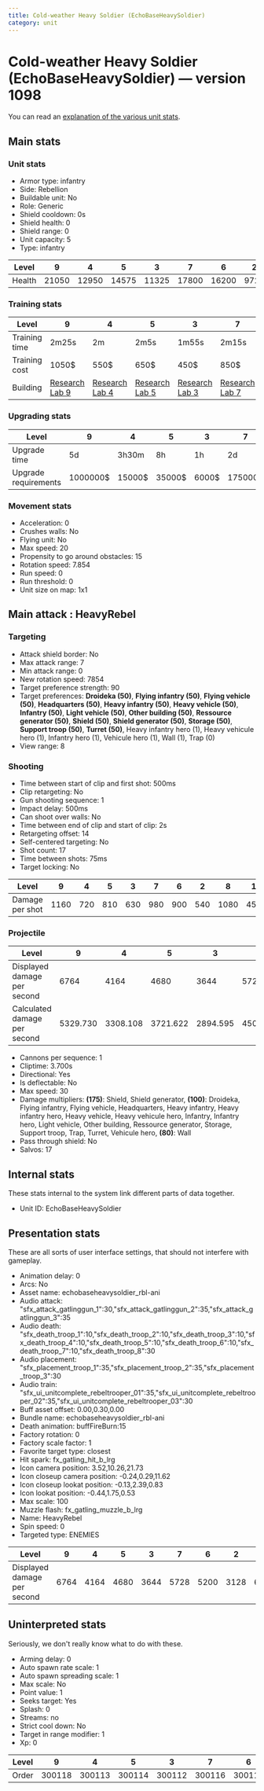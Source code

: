 ```yaml
---
title: Cold-weather Heavy Soldier (EchoBaseHeavySoldier)
category: unit
---
```


# Cold-weather Heavy Soldier (EchoBaseHeavySoldier) — version 1098

You can read an [explanation  of the various unit stats](unitexplained.md).

## Main stats

### Unit stats

  * Armor type: infantry
  * Side: Rebellion
  * Buildable unit: No
  * Role: Generic
  * Shield cooldown: 0s
  * Shield health: 0
  * Shield range: 0
  * Unit capacity: 5
  * Type: infantry

|Level |9    |4    |5    |3    |7    |6    |2   |8    |1   |10   |
|------|-----|-----|-----|-----|-----|-----|----|-----|----|-----|
|Health|21050|12950|14575|11325|17800|16200|9725|19425|8100|24300|


### Training stats

|Level        |9                                     |4                                     |5                                     |3                                     |7                                     |6                                     |2                                     |8                                     |1                               |10                                     |
|-------------|--------------------------------------|--------------------------------------|--------------------------------------|--------------------------------------|--------------------------------------|--------------------------------------|--------------------------------------|--------------------------------------|--------------------------------|---------------------------------------|
|Training time|2m25s                                 |2m                                    |2m5s                                  |1m55s                                 |2m15s                                 |2m10s                                 |1m50s                                 |2m20s                                 |1m40s                           |2m30s                                  |
|Training cost|1050$                                 |550$                                  |650$                                  |450$                                  |850$                                  |750$                                  |350$                                  |1000$                                 |250$                            |1150$                                  |
|Building     |[Research Lab 9](rebelOffenseLab.html)|[Research Lab 4](rebelOffenseLab.html)|[Research Lab 5](rebelOffenseLab.html)|[Research Lab 3](rebelOffenseLab.html)|[Research Lab 7](rebelOffenseLab.html)|[Research Lab 6](rebelOffenseLab.html)|[Research Lab 2](rebelOffenseLab.html)|[Research Lab 8](rebelOffenseLab.html)|[Barracks 6](rebelBarracks.html)|[Research Lab 10](rebelOffenseLab.html)|


### Upgrading stats

|Level               |9       |4     |5     |3    |7      |6      |2    |8      |1    |10      |
|--------------------|--------|------|------|-----|-------|-------|-----|-------|-----|--------|
|Upgrade time        |5d      |3h30m |8h    |1h   |2d     |1d     |15m  |3d12h  |0s   |1w2d    |
|Upgrade requirements|1000000$|15000$|35000$|6000$|175000$|115000$|3000$|350000$|3000$|2000000$|


### Movement stats

  * Acceleration: 0
  * Crushes walls: No
  * Flying unit: No
  * Max speed: 20
  * Propensity to go around obstacles: 15
  * Rotation speed: 7.854
  * Run speed: 0
  * Run threshold: 0
  * Unit size on map: 1x1

## Main attack : HeavyRebel

### Targeting

  * Attack shield border: No
  * Max attack range: 7
  * Min attack range: 0
  * New rotation speed: 7854
  * Target preference strength: 90
  * Target preferences: **Droideka (50)**, **Flying infantry (50)**, **Flying vehicle (50)**, **Headquarters (50)**, **Heavy infantry (50)**, **Heavy vehicle (50)**, **Infantry (50)**, **Light vehicle (50)**, **Other building (50)**, **Ressource generator (50)**, **Shield (50)**, **Shield generator (50)**, **Storage (50)**, **Support troop (50)**, **Turret (50)**, Heavy infantry hero (1), Heavy vehicule hero (1), Infantry hero (1), Vehicule hero (1), Wall (1), Trap (0)
  * View range: 8

### Shooting

  * Time between start of clip and first shot: 500ms
  * Clip retargeting: No
  * Gun shooting sequence: 1
  * Impact delay: 500ms
  * Can shoot over walls: No
  * Time between end of clip and start of clip: 2s
  * Retargeting offset: 14
  * Self-centered targeting: No
  * Shot count: 17
  * Time between shots: 75ms
  * Target locking: No

|Level          |9   |4  |5  |3  |7  |6  |2  |8   |1  |10  |
|---------------|----|---|---|---|---|---|---|----|---|----|
|Damage per shot|1160|720|810|630|980|900|540|1080|450|1340|


### Projectile

|Level                       |9       |4       |5       |3       |7       |6       |2       |8       |1       |10      |
|----------------------------|--------|--------|--------|--------|--------|--------|--------|--------|--------|--------|
|Displayed damage per second |6764    |4164    |4680    |3644    |5728    |5200    |3128    |6244    |2600    |7800    |
|Calculated damage per second|5329.730|3308.108|3721.622|2894.595|4502.703|4135.135|2481.081|4962.162|2067.568|6156.757|


  * Cannons per sequence: 1
  * Cliptime: 3.700s
  * Directional: Yes
  * Is deflectable: No
  * Max speed: 30
  * Damage multipliers: **(175)**: Shield, Shield generator, **(100)**: Droideka, Flying infantry, Flying vehicle, Headquarters, Heavy infantry, Heavy infantry hero, Heavy vehicle, Heavy vehicule hero, Infantry, Infantry hero, Light vehicle, Other building, Ressource generator, Storage, Support troop, Trap, Turret, Vehicule hero, **(80)**: Wall
  * Pass through shield: No
  * Salvos: 17

## Internal stats

These stats internal to the system link different parts of data together.

  * Unit ID: EchoBaseHeavySoldier

## Presentation stats

These are all sorts of user interface settings, that should not interfere with gameplay.

  * Animation delay: 0
  * Arcs: No
  * Asset name: echobaseheavysoldier_rbl-ani
  * Audio attack: "sfx_attack_gatlinggun_1":30,"sfx_attack_gatlinggun_2":35,"sfx_attack_gatlinggun_3":35
  * Audio death: "sfx_death_troop_1":10,"sfx_death_troop_2":10,"sfx_death_troop_3":10,"sfx_death_troop_4":10,"sfx_death_troop_5":10,"sfx_death_troop_6":10,"sfx_death_troop_7":10,"sfx_death_troop_8":30
  * Audio placement: "sfx_placement_troop_1":35,"sfx_placement_troop_2":35,"sfx_placement_troop_3":30
  * Audio train: "sfx_ui_unitcomplete_rebeltrooper_01":35,"sfx_ui_unitcomplete_rebeltrooper_02":35,"sfx_ui_unitcomplete_rebeltrooper_03":30
  * Buff asset offset: 0.00,0.30,0.00
  * Bundle name: echobaseheavysoldier_rbl-ani
  * Death animation: buffFireBurn:15
  * Factory rotation: 0
  * Factory scale factor: 1
  * Favorite target type: closest
  * Hit spark: fx_gatling_hit_b_lrg
  * Icon camera position: 3.52,10.26,21.73
  * Icon closeup camera position: -0.24,0.29,11.62
  * Icon closeup lookat position: -0.13,2.39,0.83
  * Icon lookat position: -0.44,1.75,0.53
  * Max scale: 100
  * Muzzle flash: fx_gatling_muzzle_b_lrg
  * Name: HeavyRebel
  * Spin speed: 0
  * Targeted type: ENEMIES

|Level                      |9   |4   |5   |3   |7   |6   |2   |8   |1   |10  |
|---------------------------|----|----|----|----|----|----|----|----|----|----|
|Displayed damage per second|6764|4164|4680|3644|5728|5200|3128|6244|2600|7800|


## Uninterpreted stats

Seriously, we don't really know what to do with these.

  * Arming delay: 0
  * Auto spawn rate scale: 1
  * Auto spawn spreading scale: 1
  * Max scale: No
  * Point value: 1
  * Seeks target: Yes
  * Splash: 0
  * Streams: no
  * Strict cool down: No
  * Target in range modifier: 1
  * Xp: 0

|Level|9     |4     |5     |3     |7     |6     |2     |8     |1     |10    |
|-----|------|------|------|------|------|------|------|------|------|------|
|Order|300118|300113|300114|300112|300116|300115|300111|300117|300110|300119|


